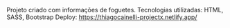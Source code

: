 Projeto criado com informações de foguetes. Tecnologias utilizadas: HTML, SASS, Bootstrap
Deploy: https://thiagocainelli-projectx.netlify.app/
